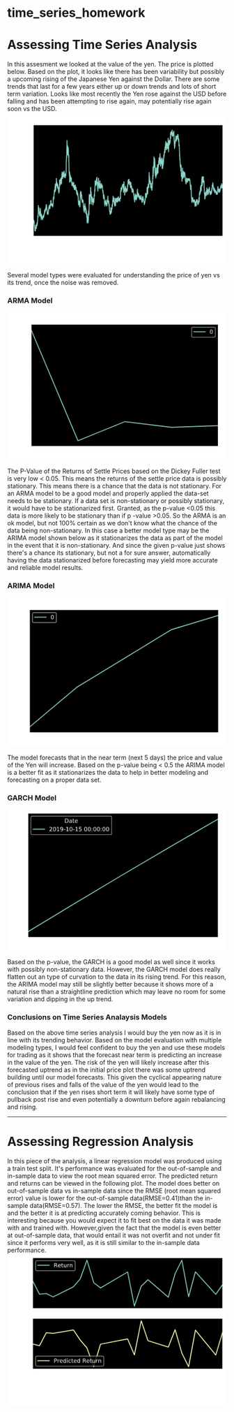 # time_series_homework

# Assessing Time Series Analysis
In this assesment we looked at the value of the yen. The price is plotted below. Based on the plot, it looks like there has been variability but possibly a upcoming rising of the Japanese Yen against the Dollar. There are some trends that last for a few years either up or down trends and lots of short term variation. Looks like most recently the Yen rose against the USD before falling and has been attempting to rise again, may potentially rise again soon vs the USD.
![Yen Settle Price](./Yen_Settle.png)

Several model types were evaluated for understanding the price of yen vs its trend, once the noise was removed.
### ARMA Model
![ARMA](./ARMA.png)

The P-Value of the Returns of Settle Prices based on the Dickey Fuller test is very low < 0.05. This means the returns of the settle price data is possibly stationary. This means there is a chance that the data is not stationary. For an ARMA model to be a good model and properly applied the data-set needs to be stationary. If a data set is non-stationary or possibly stationary, it would have to be stationarized first. Granted, as the p-value <0.05 this data is more likely to be stationary than if p -value >0.05. So the ARMA is an ok model, but not 100% certain as we don't know what the chance of the data being non-stationary. In this case a better model type may be the ARIMA model shown below as it stationarizes the data as part of the model in the event that it is non-stationary. And since the given p-value just shows there's a chance its stationary, but not a for sure answer, automatically having the data stationarized before forecasting may yield more accurate and reliable model results.

### ARIMA Model
![ARIMA](./ARIMA.png)

The model forecasts that in the near term (next 5 days) the price and value of the Yen will increase. Based on the p-value being < 0.5 the ARIMA model is a better fit as it stationarizes the data to help in better modeling and forecasting on a proper data set.

### GARCH Model
![GARCH](./GARCH.png)

Based on the p-value, the GARCH is a good model as well since it works with possibly non-stationary data. However, the GARCH model does really flatten out an type of curvation to the data in its rising trend. For this reason, the ARIMA model may still be slightly better because it shows more of a natural rise than a straightline prediction which may leave no room for some variation and dipping in the up trend.

### Conclusions on Time Series Analaysis Models 
Based on the above time series analysis I would buy the yen now as it is in line with its trending behavior. Based on the model evaluation with multiple modeling types, I would feel confident to buy the yen and use these models for trading as it shows that the forecast near term is predicting an increase in the value of the yen. The risk of the yen will likely increase after this forecasted uptrend as in the initial price plot there was some uptrend building until our model forecasts. This given the cyclical appearing nature of previous rises and falls of the value of the yen would lead to the conclusion that if the yen rises short term it will likely have some type of pullback post rise and even potentially a downturn before again rebalancing and rising.

----

# Assessing Regression Analysis
In this piece of the analysis, a linear regression model was produced using a train test split. It's performance was evaluated for the out-of-sample and in-sample data to view the root mean squared error. The predicted return and returns can be viewed in the following plot. The model does better on out-of-sample data vs in-sample data since the RMSE (root mean squared error) value is lower for the out-of-sample data(RMSE=0.41)than the in-sample data(RMSE=0.57). The lower the RMSE, the better fit the model is and the better it is at predicting accurately coming behavior. This is interesting because you would expect it to fit best on the data it was made with and trained with. However,given the fact that the model is even better at out-of-sample data, that would entail it was not overfit and not under fit since it performs very well, as it is still similar to the in-sample data performance.
![Linear Regression](./Regression.png)



